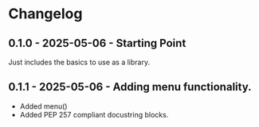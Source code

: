 # Changelog

## 0.1.0 - 2025-05-06 - Starting Point
Just includes the basics to use as a library.

## 0.1.1 - 2025-05-06 - Adding menu functionality.
* Added menu()
* Added PEP 257 compliant docustring blocks.